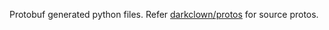 Protobuf generated python files. Refer [darkclown/protos](https://github.com/darkclown97/protos) for source protos.
